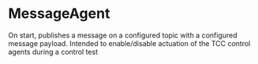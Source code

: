 # MessageAgent

On start, publishes a message on a configured topic with a configured message payload.  Intended to enable/disable 
actuation of the TCC control agents during a control test